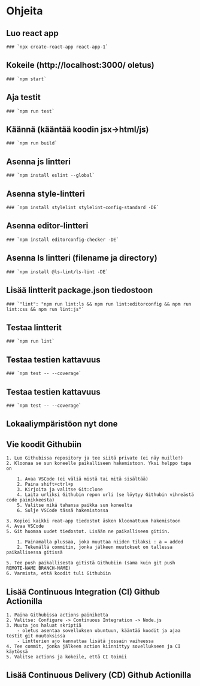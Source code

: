 # Ohjeita

## Luo react app 

    ### `npx create-react-app react-app-1`

## Kokeile (http://localhost:3000/ oletus) 

    ### `npm start` 

## Aja testit 

    ### `npm run test` 

## Käännä (kääntää koodin jsx->html/js)

    ### `npm run build` 

## Asenna js lintteri

    ### `npm install eslint --global`

## Asenna style-lintteri

    ### `npm install stylelint stylelint-config-standard -DE`

## Asenna editor-lintteri

    ### `npm install editorconfig-checker -DE`

## Asenna ls lintteri (filename ja directory)

    ### `npm install @ls-lint/ls-lint -DE`

## Lisää lintterit package.json tiedostoon

    ### `"lint": "npm run lint:ls && npm run lint:editorconfig && npm run lint:css && npm run lint:js"`

## Testaa lintterit

    ### `npm run lint`

## Testaa testien kattavuus    
    
    ### `npm test -- --coverage`

## Testaa testien kattavuus    
    
    ### `npm test -- --coverage`

## Lokaaliympäristöon nyt done

## Vie koodit Githubiin

    1. Luo Githubissa repository ja tee siitä private (ei näy muille!)
    2. Kloonaa se sun koneelle paikalliseen hakemistoon. Yksi helppo tapa on 
    
        1. Avaa VSCode (ei väliä mistä tai mitä sisältää) 
        2. Paina shift+ctrl+p
        3. Kirjoita ja valitse Git:clone
        4. Laita urliksi Githubin repon urli (se löytyy Githubin vihreästä code painikkeesta)
        5. Valitse mikä tahansa paikka sun koneelta
        6. Sulje VSCode tässä hakemistossa

    3. Kopioi kaikki reat-app tiedostot äsken kloonattuun hakemistoon
    4. Avaa VSCode
    5. Git huomaa uudet tiedostot. Lisään ne paikalliseen gitiin.
        
        1. Painamalla plussaa, joka muuttaa niiden tilaksi : a = added
        2. Tekemällä commitin, jonka jälkeen muutokset on tallessa paikallisessa gitissä

    5. Tee push paikallisesta gitistä Githubiin (sama kuin git push REMOTE-NAME BRANCH-NAME)
    6. Varmista, että koodit tuli Githubiin 

## Lisää Continuous Integration (CI) Github Actionilla
    
    1. Paina Githubissa actions painiketta
    2. Valitse: Configure -> Continuous Integration -> Node.js
    3. Muuta jos haluat skriptiä
        - oletus asentaa sovelluksen ubuntuun, kääntää koodit ja ajaa testit git muutoksissa
        - Lintterien ajo kannattaa lisätä jossain vaiheessa
    4. Tee commit, jonka jälkeen action kiinnittyy sovellukseen ja CI käytössä
    5. Valitse actions ja kokeile, että CI toimii

## Lisää Continuous Delivery (CD) Github Actionilla



